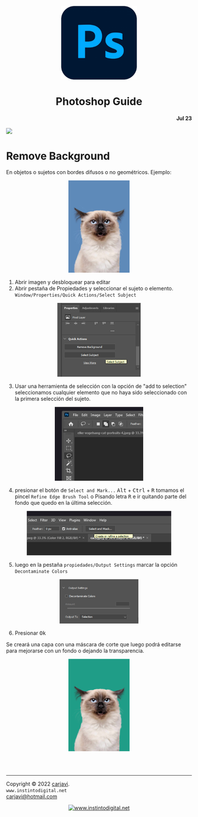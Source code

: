 <p align="center"><img src="./img/photoshop.png" height="200" alt=" " /></p>
<h1 align="center"> Photoshop Guide </h1> 
<h4 align="right">Jul 23</h4>
<img src="https://img.shields.io/badge/OS-Windows%20-blue">

<br>

# Remove Background
 En objetos o sujetos con bordes difusos o no geométricos. Ejemplo:
<p align="center"><img src="./img/cat1.jpeg" height="250" alt=" " /></p>

1. Abrir imagen y desbloquear para editar
2. Abrir pestaña de Propiedades y seleccionar el sujeto o elemento. ```Window/Properties/Quick Actions/Select Subject```
<p align="center"><img src="./img/0.png" height="200" alt=" " /></p>

3. Usar una herramienta de selección con la opción de "add to selection" seleccionamos cualquier elemento que no haya sido seleccionado con la primera selección del sujeto.
   
<p align="center"><img src="./img/1.png" height="200" alt=" " /></p>

4. presionar el botón de ```Select and Mark...``` <kbd>Alt</kbd> + <kbd>Ctrl</kbd> + <kbd>R</kbd> tomamos el pincel ```Refine Edge Brush Tool``` o Pisando letra <kbd>R</kbd> e ir quitando parte del fondo que quedo en la última selección.
<p align="center"><img src="./img/2.png" height="120" alt=" " /></p>

5. luego en la pestaña ```propiedades/Output Settings``` marcar la opción ```Decontaminate Colors```
<p align="center"><img src="./img/3.png" height="120" alt=" " /></p>

6. Presionar <kbd>Ok</kbd>

Se creará una capa con una máscara de corte que luego podrá editarse para mejorarse con un fondo o dejando la transparencia.

<p align="center"><img src="./img/cat2.png" height="250" alt=" " /></p>

<br>

<br>

---
Copyright &copy; 2022 [carjavi](https://github.com/carjavi). <br>
```www.instintodigital.net``` <br>
carjavi@hotmail.com <br>
<p align="center">
    <a href="https://instintodigital.net/" target="_blank"><img src="./img/developer.png" height="100" alt="www.instintodigital.net"></a>
</p>


